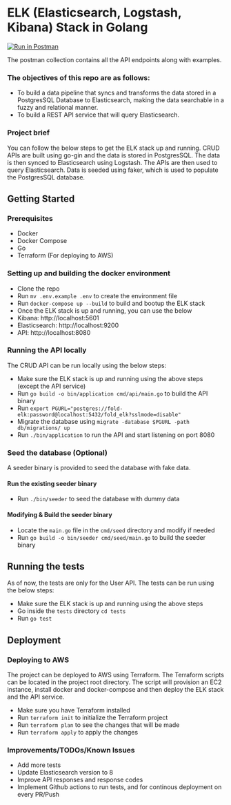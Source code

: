# ELK (Elasticsearch, Logstash, Kibana) Stack in Golang

[![Run in Postman](https://run.pstmn.io/button.svg)](https://app.getpostman.com/run-collection/12298080-b2a522f0-5323-4aa1-b803-c73160cde976?action=collection%2Ffork&collection-url=entityId%3D12298080-b2a522f0-5323-4aa1-b803-c73160cde976%26entityType%3Dcollection%26workspaceId%3D42654ab9-e148-4e67-b4b3-90fd805dfb7f)

The postman collection contains all the API endpoints along with examples.
### The objectives of this repo are as follows:

- To build a data pipeline that syncs and transforms the data stored in a PostgresSQL Database to Elasticsearch, making the data searchable in a fuzzy and relational manner.
- To build a REST API service that will query Elasticsearch.

### Project brief

You can follow the below steps to get the ELK stack up and running.
CRUD APIs are built using go-gin and the data is stored in PostgresSQL. The data is then synced to Elasticsearch using Logstash. The APIs are then used to query Elasticsearch.
Data is seeded using faker, which is used to populate the PostgresSQL database.

## Getting Started

### Prerequisites

- Docker
- Docker Compose
- Go
- Terraform (For deploying to AWS)

### Setting up and building the docker environment

- Clone the repo
- Run `mv .env.example .env` to create the environment file
- Run `docker-compose up --build` to build and bootup the ELK stack
- Once the ELK stack is up and running, you can use the below 
- Kibana: http://localhost:5601
- Elasticsearch: http://localhost:9200
- API: http://localhost:8080

### Running the API locally

The CRUD API can be run locally using the below steps:

- Make sure the ELK stack is up and running using the above steps (except the API service)
- Run `go build -o bin/application cmd/api/main.go` to build the API binary
- Run `export PGURL="postgres://fold-elk:password@localhost:5432/fold_elk?sslmode=disable"`
- Migrate the database using `migrate -database $PGURL -path db/migrations/ up `
- Run `./bin/application` to run the API and start listening on port 8080

### Seed the database (Optional)
A seeder binary is provided to seed the database with fake data.
#### Run the existing seeder binary

- Run `./bin/seeder` to seed the database with dummy data
#### Modifying & Build the seeder binary
- Locate the `main.go` file in the `cmd/seed` directory and modify if needed
- Run `go build -o bin/seeder cmd/seed/main.go` to build the seeder binary

## Running the tests

As of now, the tests are only for the User API. The tests can be run using the below steps:

- Make sure the ELK stack is up and running using the above steps
- Go inside the `tests` directory `cd tests`
- Run `go test`

## Deployment

### Deploying to AWS
The project can be deployed to AWS using Terraform. The Terraform scripts can be located in the project root directory. The script will provision an EC2 instance, install docker and docker-compose and then deploy the ELK stack and the API service.

- Make sure you have Terraform installed
- Run `terraform init` to initialize the Terraform project
- Run `terraform plan` to see the changes that will be made
- Run `terraform apply` to apply the changes


### Improvements/TODOs/Known Issues

- Add more tests
- Update Elasticsearch version to 8
- Improve API responses and response codes
- Implement Github actions to run tests, and for continous deployment on every PR/Push 
